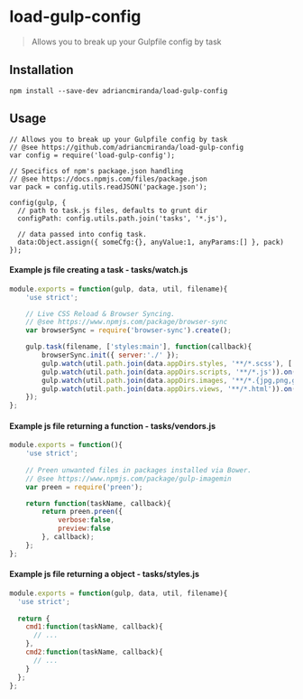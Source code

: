 # load-gulp-config
> Allows you to break up your Gulpfile config by task

## Installation

```terminal
npm install --save-dev adriancmiranda/load-gulp-config
````

## Usage

```node
// Allows you to break up your Gulpfile config by task
// @see https://github.com/adriancmiranda/load-gulp-config
var config = require('load-gulp-config');

// Specifics of npm's package.json handling
// @see https://docs.npmjs.com/files/package.json
var pack = config.utils.readJSON('package.json');

config(gulp, {
  // path to task.js files, defaults to grunt dir
  configPath: config.utils.path.join('tasks', '*.js'),
  
  // data passed into config task.
  data:Object.assign({ someCfg:{}, anyValue:1, anyParams:[] }, pack)
});
```


#### Example js file creating a task - tasks/watch.js

```javascript
module.exports = function(gulp, data, util, filename){
	'use strict';

	// Live CSS Reload & Browser Syncing.
	// @see https://www.npmjs.com/package/browser-sync
	var browserSync = require('browser-sync').create();

	gulp.task(filename, ['styles:main'], function(callback){
		browserSync.init({ server:'./' });
		gulp.watch(util.path.join(data.appDirs.styles, '**/*.scss'), ['styles:main']);
		gulp.watch(util.path.join(data.appDirs.scripts, '**/*.js')).on('change', browserSync.reload);
		gulp.watch(util.path.join(data.appDirs.images, '**/*.{jpg,png,gif,svg}')).on('change', browserSync.reload);
		gulp.watch(util.path.join(data.appDirs.views, '**/*.html')).on('change', browserSync.reload);
	});
};
```

#### Example js file returning a function - tasks/vendors.js

```javascript
module.exports = function(){
	'use strict';
	
	// Preen unwanted files in packages installed via Bower.
	// @see https://www.npmjs.com/package/gulp-imagemin
	var preen = require('preen');

	return function(taskName, callback){
		return preen.preen({
			verbose:false,
			preview:false
		}, callback);
	};
};
```


#### Example js file returning a object - tasks/styles.js

```javascript
module.exports = function(gulp, data, util, filename){
  'use strict';
  
  return {
    cmd1:function(taskName, callback){
      // ...
    },
    cmd2:function(taskName, callback){
      // ...
    }
  };
};
```
